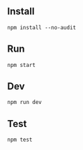 ## Install
`npm install --no-audit`  

## Run
`npm start`  

## Dev
`npm run dev`  

## Test
`npm test`  